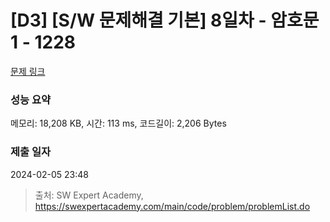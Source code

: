 # [D3] [S/W 문제해결 기본] 8일차 - 암호문1 - 1228 

[문제 링크](https://swexpertacademy.com/main/code/problem/problemDetail.do?contestProbId=AV14w-rKAHACFAYD) 

### 성능 요약

메모리: 18,208 KB, 시간: 113 ms, 코드길이: 2,206 Bytes

### 제출 일자

2024-02-05 23:48



> 출처: SW Expert Academy, https://swexpertacademy.com/main/code/problem/problemList.do
